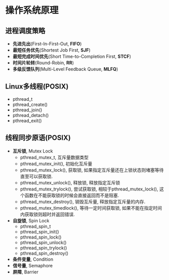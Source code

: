 # 操作系统原理
## 进程调度策略
- **先进先出**(First-In-First-Out, **FIFO**)
- **最短任务优先**(Shortest Job First, **SJF**)
- **最短完成时间优先**(Short Time-to-Completion First, **STCF**)
- **时间片轮转**(Round-Robin, **RR**)
- **多级反馈队列**(Multi-Level Feedback Queue, **MLFQ**)
## Linux多线程(POSIX)
- pthread_t
- pthread_create()
- pthread_join()
- pthread_detach()
- pthread_exit()
## 线程同步原语(POSIX)
- **互斥锁**, Mutex Lock
	- pthread_mutex_t, 互斥量数据类型
	- pthread_mutex_init(), 初始化互斥量
	- pthread_mutex_lock(), 获取锁, 如果指定互斥量还在上锁状态则堵塞等待直至可以获取锁.
	- pthread_mutex_unlock(), 释放锁, 释放指定互斥锁
	- pthread_mutex_trylock(), 尝试获取锁, 相较于pthread_mutex_lock(), 这个函数在不能获取锁的时候会直接返回而不是阻塞.
	- pthread_mutex_destroy(), 销毁互斥量, 释放指定互斥量的内存.
	- pthread_mutex_timedlock(), 等待一定时间获取锁, 如果不能在指定时间内获取锁则超时并返回错误.
- **自旋锁**, Spin Lock
	- pthread_spin_t
	- pthread_spin_init()
	- pthread_spin_lock()
	- pthread_spin_unlock()
	- pthread_spin_trylock()
	- pthread_spin_destroy()
- **条件变量**, Condition
- **信号量**, Semaphore
- **屏障**, Barrier
